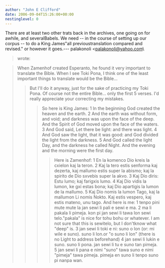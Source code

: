```yaml
---
author: "John E Clifford"
date: 2006-09-04T15:26:00+00:00
nestinglevel: 0
---
```

There are at least two other trats back in the archives, one going on for awhile, and severalBabels. We need --
 in the course of setting up our corpus --
 to do a King James"all previoustranslation compared and revised." or however it goes.---
 palakonoli <[palakonoli@yahoo.com](mailto://palakonoli@yahoo.com)\
> wrote:

> When Zamenhof created Esperanto, he found it very important to
> translate the Bible. When I see Toki Pona, I think one of the
> least important things to translate would be the Bible...
>> But I'll do it anyway, just for the sake of practicing my Toki Pona.
> Of course not the entire Bible... only the first 5 verses. I'd
> really appreciate your correcting my mistakes.
>>> So here is King James:
>> 1 In the beginning God created the heaven and the earth.
> 2 And the earth was without form, and void; and darkness was upon
> the face of the deep. And the Spirit of God moved upon the face of
> the waters.
> 3 And God said, Let there be light: and there was light.
> 4 And God saw the light, that it was good: and God divided the light
> from the darkness.
> 5 And God called the light Day, and the darkness he called Night.
> And the evening and the morning were the first day.
>>>> Here is Zamenhof:
>> 1 En la komenco Dio kreis la cxielon kaj la teron.
> 2 Kaj la tero estis senforma kaj dezerta, kaj mallumo estis super la
> abismo; kaj la spirito de Dio sxvebis super la akvo.
> 3 Kaj Dio diris: Estu lumo; kaj farigxis lumo.
> 4 Kaj Dio vidis la lumon, ke gxi estas bona; kaj Dio apartigis
> la lumon de la mallumo.
> 5 Kaj Dio nomis la lumon Tago, kaj la mallumon Li nomis Nokto. Kaj
> estis vespero, kaj estis mateno, unu tago.
>>>> And here is me:
>> 1 tenpo pini mute mute la jan sewi li pali e sewi e ma.
> 2 ma li pakala li pimeja. kon pi jan sewi li tawa lon sewi telo."pakala" is nice for tohu bohu or whatever. I am not sure that this is sewitelo, but I don'tknow what "deep" is.
> 3 jan sewi li toki e ni: suno o lon (or: mi wile e suno). suno li
> lon.or "o suno li lon" (there is no Light to address beforehand)
> 4 jan sewi li lukin e suno. suno li pona. jan sewi li tu e suno tan
> pimeja.
> 5 jan sewi li pana e nimi "suno" tawa suno e nimi "pimeja" tawa
> pimeja. pimeja en suno li tenpo suno pi nanpa wan.
>>>>